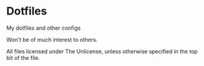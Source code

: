 # Dotfiles
My dotfiles and other configs
 
Won't be of much interest to others.

All files licensed under The Unlicense, unless otherwise specified in the top bit of the file.
